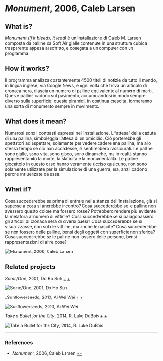 # _Monument_, 2006, Caleb Larsen

## What is?
_Monument (If it bleeds, it lead)_ è un’installazione di Caleb M. Larsen composta da palline da Soft Air gialle contenute in una struttura cubica trasparente appesa al soffitto, e collegata a un computer con un programma.

## How it works?
Il programma analizza costantemente 4500 titoli di notizie da tutto il mondo, in lingua inglese, via Google News, e ogni volta che trova un articolo di cronaca nera, rilascia un numero di palline equivalente al numero di morti. Queste palline cadono sul pavimento, accumulandosi in modo sempre diverso sulla superficie: queste piramidi, in continua crescita, formeranno una sorta di monumento sempre in movimento.

## What does it mean?
Numerosi sono i contrasti espressi nell’installazione. L’“attesa” della caduta di una pallina, simboleggia l’attesa di un omicidio. Ciò porterebbe gli spettatori ad aspettare, solamente per vedere cadere una pallina, ma allo stesso tempo se ciò non accadesse, si sentirebbero rassicurati. Le palline sono gialle, sono vita, sono gioco, sono dinamiche, ma in realtà stanno rappresentando la morte, la staticità e la monumentalità. Le palline giocattolo in questo caso hanno veramente ucciso qualcuno, non sono solamente utilizzate per la simulazione di una guerra, ma, anzi, cadono perché influenzate da essa.

## What if?
Cosa succederebbe se prima di entrare nella stanza dell'installazione, già si sapesse a cosa si andrebbe incontro? Cosa succederebbe se le palline non avessero questo colore ma fossero rosse? Potrebbero rendere più evidente la metafora al numero di vittime? Cosa succederebbe se si paragonassero gli articoli di cronaca nera di diversi paesi? Cosa succederebbe se si visualizzasse, non solo le vittime, ma anche le nascite? Cosa succederebbe se non fossero delle palline, bensì degli oggetti con superficie non sferica? Cosa succederebbe se le palline non fossero delle persone, bensì rappresentazioni di altre cose? 

![Monument, 2006, Caleb Larsen](https://user-images.githubusercontent.com/76476647/120568065-74ec5480-c413-11eb-8b00-2935ba84063f.jpg)

## Related projects
_Some/One_, 2001, Do Ho Suh [+](https://art21.org/read/do-ho-suh-some-one-and-the-korean-military) [+](https://whitney.org/collection/works/16102)

![Some/One, 2001, Do Ho Suh](https://user-images.githubusercontent.com/76476647/120614543-a1c25b00-c457-11eb-9c5d-0679e6d3442b.jpeg)

_Sunflowerseeds, 2010, Ai Wei Wei [+](https://www.dezeen.com/2010/10/11/sunflower-seeds-2010-by-ai-weiwei/) [+](https://www.tate.org.uk/art/artworks/ai-sunflower-seeds-t13408)

![Sunflowerseeds, 2010, Ai Wei Wei](https://user-images.githubusercontent.com/76476647/120616326-6aed4480-c459-11eb-883e-a66e1de43454.jpeg)

_Take a Bullet for the City_, 2014, R. Luke DuBois [+](http://sites.bxmc.poly.edu/~lukedubois/projects/index.html?id=gun) [+](http://www.digiart21.org/art/take-a-bullet-for-the-city)

![Take a Bullet for the City, 2014, R. Luke DuBois](https://user-images.githubusercontent.com/76476647/120567349-d7dcec00-c411-11eb-9f93-46d26a5f5d8f.jpeg)

--- 

### References
- _Monument_, 2006, Caleb Larsen [+](https://we-make-money-not-art.com/monument_if_it/)[+](https://books.google.sm/books?id=UgREV9O8sNAC&pg=PA178&lpg=PA178&dq=Caleb+larsen+yellow&source=bl&ots=gkAZiBFlN6&sig=ACfU3U3x5l4MUhsGyDO2jULwAMIOPcr9Zw&hl=en&sa=X&ved=2ahUKEwj4ibK4iavvAhXK16QKHetKAGoQ6AEwEXoECBAQAw#v=onepage&q=Caleb%20larsen%20yellow&f=false)
